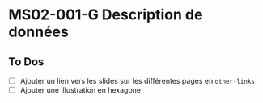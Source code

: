 # MS02-001-G Description de données

## To Dos

- [ ] Ajouter un lien vers les slides sur les différentes pages en `other-links`
- [ ] Ajouter une illustration en hexagone